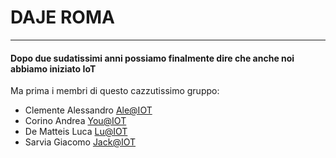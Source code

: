 # DAJE ROMA

----

#### Dopo due sudatissimi anni possiamo finalmente dire che anche noi abbiamo iniziato IoT

Ma prima i membri di questo cazzutissimo gruppo:
- Clemente Alessandro [Ale@IOT](mailto:296792@studenti.polito.it)
- Corino Andrea [You@IOT](mailto:296566@studenti.polito.it)
- De Matteis Luca [Lu@IOT](mailto:291796@studenti.polito.it)
- Sarvia Giacomo [Jack@IOT](mailto:303502@studenti.polito.it)